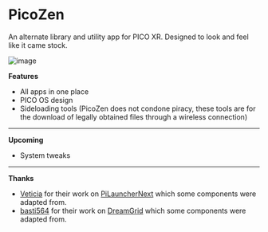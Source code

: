 #   PicoZen
An alternate library and utility app for PICO XR. Designed to look and feel like it came stock.

![image](https://user-images.githubusercontent.com/22575741/237024433-783b7aee-b855-4c83-acac-31be40d3ff91.png)

**Features**
- All apps in one place
- PICO OS design
- Sideloading tools (PicoZen does not condone piracy, these tools are for the download of legally obtained files through a wireless connection)

----

**Upcoming**
- System tweaks

----

**Thanks**
- [Veticia](https://github.com/Veticia) for their work on [PiLauncherNext](https://github.com/Veticia/PiLauncherNext) which some components were adapted from.
- [basti564](https://github.com/basti564) for their work on [DreamGrid](https://github.com/basti564/DreamGrid) which some components were adapted from.
